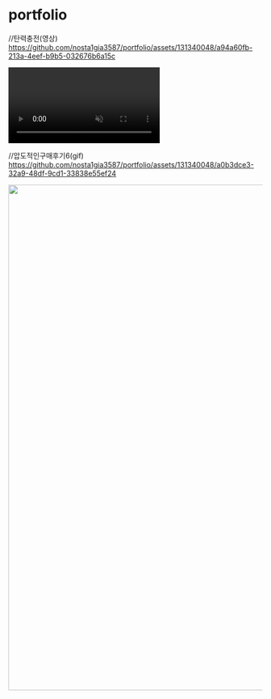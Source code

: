 # portfolio
//탄력충전(영상)<br>
https://github.com/nosta1gia3587/portfolio/assets/131340048/a94a60fb-213a-4eef-b9b5-032676b6a15c

<video src="https://github.com/nosta1gia3587/portfolio/assets/131340048/a94a60fb-213a-4eef-b9b5-032676b6a15c" autoplay muted loop></video>

//압도적인구매후기6(gif)<br>
https://github.com/nosta1gia3587/portfolio/assets/131340048/a0b3dce3-32a9-48df-9cd1-33838e55ef24

<img src="https://github.com/nosta1gia3587/portfolio/assets/131340048/a0b3dce3-32a9-48df-9cd1-33838e55ef24" width="1000px"></img>
